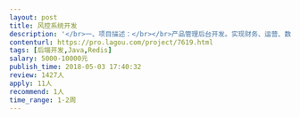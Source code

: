 ```yaml
---                
layout: post       
title: 风控系统开发           
description: '</br>一、项目描述：</br></br>产品管理后台开发。实现财务、运营、数据管理等模块。</br></br>二、主要功能点：</br></br>实现财务、数据运营、产品运营等。</br></br>三、人员要求：</br>Java开发人员，3年左右开发经验， 对spring MVC， spring，mybatis， Redis， dubbo 熟练运用。</br>'     
contenturl: https://pro.lagou.com/project/7619.html      
tags: [后端开发,Java,Redis]            
salary: 5000-10000元          
publish_time: 2018-05-03 17:40:32         
review: 1427人                   
apply: 11人                   
recommend: 1人                   
time_range: 1-2周              
---                 
```

